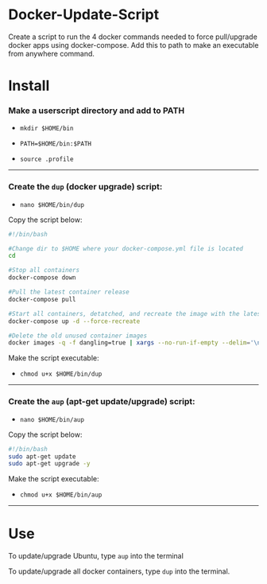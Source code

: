 # Docker-Update-Script
Create a script to run the 4 docker commands needed to force pull/upgrade docker apps using docker-compose.  Add this to path to make an executable from anywhere command.

# Install


### Make a userscript directory and add to PATH

* `mkdir $HOME/bin`

* `PATH=$HOME/bin:$PATH`
  
* `source .profile`

---

### Create the `dup` (docker upgrade) script:

* `nano $HOME/bin/dup`

Copy the script below:

```bash
#!/bin/bash

#Change dir to $HOME where your docker-compose.yml file is located
cd

#Stop all containers
docker-compose down

#Pull the latest container release
docker-compose pull

#Start all containers, detatched, and recreate the image with the latest release
docker-compose up -d --force-recreate

#Delete the old unused container images
docker images -q -f dangling=true | xargs --no-run-if-empty --delim='\n' docker rmi
```

Make the script executable:

* `chmod u+x $HOME/bin/dup`

---

### Create the `aup` (apt-get update/upgrade) script:

* `nano $HOME/bin/aup`

Copy the script below:

```bash
#!/bin/bash
sudo apt-get update
sudo apt-get upgrade -y
```

Make the script executable:

* `chmod u+x $HOME/bin/aup`

---

# Use

To update/upgrade Ubuntu, type `aup` into the terminal

To update/upgrade all docker containers, type `dup` into the terminal.

